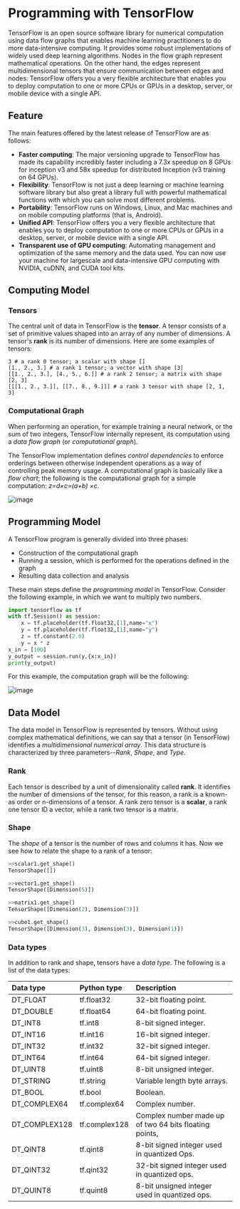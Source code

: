 # Programming with TensorFlow

TensorFlow is an open source software library for numerical computation using data flow graphs that enables machine learning practitioners to do more data-intensive computing. It provides some robust implementations of widely used deep learning algorithms. Nodes in the flow graph represent mathematical operations. On the other hand, the edges represent multidimensional tensors that ensure communication between edges and nodes. TensorFlow offers you a very flexible architecture that enables you to deploy computation to one or more CPUs or GPUs in a desktop, server, or mobile device with a single API.

 ## Feature

The main features offered by the latest release of TensorFlow are as follows: 

- **Faster computing**: The major versioning upgrade to TensorFlow has made its capability incredibly faster including a 7.3x speedup on 8 GPUs for inception v3 and 58x speedup for distributed Inception (v3 training on 64 GPUs).
- **Flexibility**: TensorFlow is not just a deep learning or machine learning software library but also great a library full with powerful mathematical functions with which you can solve most different problems. 
- **Portability**: TensorFlow runs on Windows, Linux, and Mac machines and on mobile computing platforms (that is, Android).
- **Unified API**: TensorFlow offers you a very flexible architecture that enables you to deploy computation to one or more CPUs or GPUs in a desktop, server, or mobile device with a single API. 
- **Transparent use of GPU computing**: Automating management and optimization of the same memory and the data used. You can now use your machine for largescale and data-intensive GPU computing with NVIDIA, cuDNN, and CUDA tool kits.

## Computing Model

### Tensors

The central unit of data in TensorFlow is the **tensor**. A tensor consists of a set of primitive values shaped into an array of any number of dimensions. A tensor's **rank** is its number of dimensions. Here are some examples of tensors:

```
3 # a rank 0 tensor; a scalar with shape []
[1., 2., 3.] # a rank 1 tensor; a vector with shape [3]
[[1., 2., 3.], [4., 5., 6.]] # a rank 2 tensor; a matrix with shape [2, 3]
[[[1., 2., 3.]], [[7., 8., 9.]]] # a rank 3 tensor with shape [2, 1, 3]
```

### Computational Graph

When performing an operation, for example training a neural network, or the sum of two integers, TensorFlow internally represent, its computation using a *data flow graph* (or *computational graph*). 

The TensorFlow implementation defines *control dependencies* to enforce orderings between otherwise independent operations as a way of controlling peak memory usage. A computational graph is basically like a *flow chart*; the following is the computational graph for a simple computation: *z=d×c=(a+b) ×c*. 

![image](/image/graph.png)

## Programming Model

A TensorFlow program is generally divided into three phases: 

- Construction of the computational graph
- Running a session, which is performed for the operations defined in the graph
- Resulting data collection and analysis

These main steps define the *programming model* in TensorFlow.
Consider the following example, in which we want to multiply two numbers. 

```python
import tensorflow as tf
with tf.Session() as session:
	x = tf.placeholder(tf.float32,[1],name="x")
	y = tf.placeholder(tf.float32,[1],name="y")
	z = tf.constant(2.0)
	y = x * z
x_in = [100]
y_output = session.run(y,{x:x_in})
print(y_output)
```

For this example, the computation graph will be the following:

![image](/image/constructed.png)

## Data Model

The data model in TensorFlow is represented by tensors. Without using complex mathematical definitions, we can say that a tensor (in TensorFlow) identifies a *multidimensional numerical array*. This data structure is characterized by three parameters--*Rank*, *Shape*, and *Type*. 

### Rank

Each tensor is described by a unit of dimensionality called **rank**. It identifies the number of dimensions of the tensor, for this reason, a rank is a known-as order or n-dimensions of a tensor. A rank zero tensor is a **scalar**, a rank one tensor ID a vector, while a rank two tensor is a matrix. 

### Shape

The *shape* of a tensor is the number of rows and columns it has. Now we see how to relate the shape to a rank of a tensor: 

```python
>>scalar1.get_shape()
TensorShape([])

>>vector1.get_shape()
TensorShape([Dimension(5)])

>>matrix1.get_shape()
TensorShape([Dimension(2), Dimension(3)])

>>cube1.get_shape()
TensorShape([Dimension(3), Dimension(3), Dimension(1)])
```

### Data types

In addition to rank and shape, tensors have a *data type*. The following is a list of the data types: 

| Data type     | Python type   | Description                              |
| :------------ | :------------ | :--------------------------------------- |
| DT_FLOAT      | tf.float32    | 32-bit floating point.                   |
| DT_DOUBLE     | tf.float64    | 64-bit floating point.                   |
| DT_INT8       | tf.int8       | 8-bit signed integer.                    |
| DT_INT16      | tf.int16      | 16-bit signed integer.                   |
| DT_INT32      | tf.int32      | 32-bit signed integer.                   |
| DT_INT64      | tf.int64      | 64-bit signed integer.                   |
| DT_UINT8      | tf.uint8      | 8-bit unsigned integer.                  |
| DT_STRING     | tf.string     | Variable length byte arrays.             |
| DT_BOOL       | tf.bool       | Boolean.                                 |
| DT_COMPLEX64  | tf.complex64  | Complex number.                          |
| DT_COMPLEX128 | tf.complex128 | Complex number made up of two 64 bits floating points, |
| DT_QINT8      | tf.qint8      | 8-bit signed integer used in quantized Ops. |
| DT_QINT32     | tf.qint32     | 32-bit signed integer used in quantized ops. |
| DT_QUINT8     | tf.quint8     | 8-bit unsigned integer used in quantized ops. |

